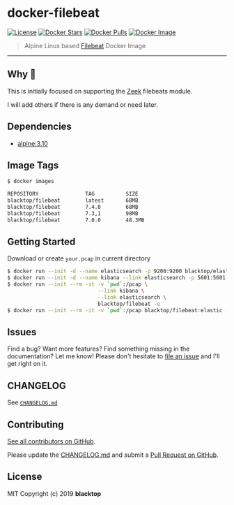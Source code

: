 # docker-filebeat

[![License](http://img.shields.io/:license-mit-blue.svg)](http://doge.mit-license.org) [![Docker Stars](https://img.shields.io/docker/stars/blacktop/filebeat.svg)](https://hub.docker.com/r/blacktop/filebeat/) [![Docker Pulls](https://img.shields.io/docker/pulls/blacktop/filebeat.svg)](https://hub.docker.com/r/blacktop/filebeat/) [![Docker Image](https://img.shields.io/badge/docker%20image-84MB-blue.svg)](https://hub.docker.com/r/blacktop/filebeat/)

> Alpine Linux based [Filebeat](https://github.com/elastic/beats/tree/master/filebeat) Docker Image

---

## Why 🤔

This is initially focused on supporting the [Zeek](https://github.com/elastic/beats/tree/master/x-pack/filebeat/module/zeek) filebeats module.

I will add others if there is any demand or need later.

## Dependencies

- [alpine:3.10](https://hub.docker.com/_/alpine/)

## Image Tags

```bash
$ docker images

REPOSITORY               TAG          SIZE
blacktop/filebeat        latest       68MB
blacktop/filebeat        7.4.0        68MB
blacktop/filebeat        7.3,1        98MB
blacktop/filebeat        7.0.0        48.3MB
```

## Getting Started

Download or create `your.pcap` in current directory

```bash
$ docker run --init -d --name elasticsearch -p 9200:9200 blacktop/elasticsearch
$ docker run --init -d --name kibana --link elasticsearch -p 5601:5601 blacktop/kibana
$ docker run --init --rm -it -v `pwd`:/pcap \
                             --link kibana \
                             --link elasticsearch \
                             blacktop/filebeat -e
$ docker run --init --rm -it -v `pwd`:/pcap blacktop/filebeat:elastic -r your.pcap local
```

## Issues

Find a bug? Want more features? Find something missing in the documentation? Let me know! Please don't hesitate to [file an issue](https://github.com/blacktop/docker-filebeat/issues/new) and I'll get right on it.

## CHANGELOG

See [`CHANGELOG.md`](https://github.com/blacktop/docker-filebeat/blob/master/CHANGELOG.md)

## Contributing

[See all contributors on GitHub](https://github.com/blacktop/docker-filebeat/graphs/contributors).

Please update the [CHANGELOG.md](https://github.com/blacktop/docker-filebeat/blob/master/CHANGELOG.md) and submit a [Pull Request on GitHub](https://help.github.com/articles/using-pull-requests/).

## License

MIT Copyright (c) 2019 **blacktop**
